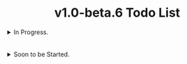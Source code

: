 # <div align="center">v1.0-beta.6 Todo List</div>

<details>
  <summary>In Progress.</summary>
  <br>

- [ ] 01: Fix the error messages for reading and parsing manifest xml data when building standalone payloads.
> In Progress
#

- [ ] 02: Update the AhMyth Client & Server to be able to fetch both Inbox and Outbox/Sent SMS's instead of just Inbox SMS's.
> In Progress.
</details>
<br></br>
<details>
  <summary>Soon to be Started.</summary>
  <br>
  
- [ ] 01: Update the AhMyth Client & Server so users are able to Download Directories as well as large files without disconnection.
<br></br>
#

- [ ] 02: Update the `createPayloadDirectory` function to split ahmyth folders up into seperate classes folders, instead of just one.
<br></br>
#

- [ ] 03: Build a seperate AhMyth Client with no activity for Binding. The smaller the payload, the more successful binding should be.
<br></br>
#

- [ ] 04: Fix *xml2js* bug with the `modifyManifest` function that happens when modifying certain *AndroidManifest.xml* files.
<br></br>
#

- [ ] 05: Add Client Updates from [HiddenPirates](https://github.com/HiddenPirates) for Standalone Payloads.
<br></br>
#

- [ ] 06: Add *multidex* for the Standalone Client and the Binding Client.
<br></br>
#

- [ ] 07: Add Side Menu for navigating main ahmyth tabs instead of having them on top.
<br></br>
#

- [ ] 08: add a Settings Menu tab to the new side menu to allow users to do the following:

  - Change from Light theme to Dark Theme
  - Set a Custom Output Directory for built payloads
  - Tunneling Options for Port forwarding solutions
<br></br>
#

- [ ] 09: Update AhMyth to use a higher supported version of electron - Preload.js file required!
<br></br>
#

- [ ] 10: Update the *Multiport Listener* to disconnect from specific clients on specific ports, instead of all clients on specific ports.
<br></br>
#

- [ ] 11: Update the Binding Feature to set the name of the original apk we are binding to, as the name for the output payload when its being built.
<br></br>
#

- [ ] 12. Update the Binding feature to clean up and remove decompiled application folders when building & signing is successful and if errors are thrown during binding.
<br></br>
#

- [ ] 13: See if we can add support for *Kali NetHunter*.
</details>

